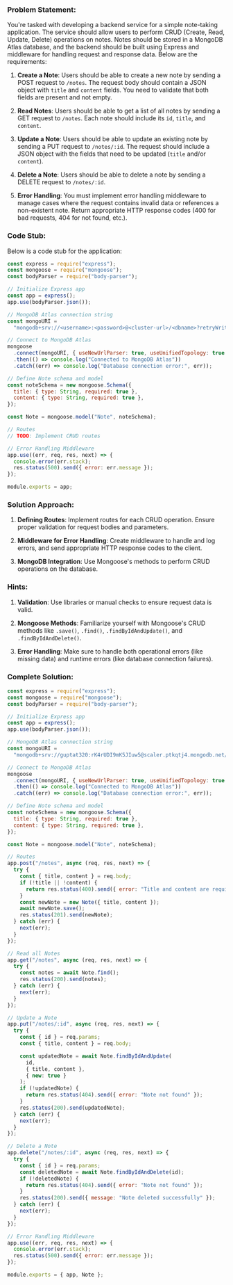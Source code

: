 ### Problem Statement:

You're tasked with developing a backend service for a simple note-taking application. The service should allow users to perform CRUD (Create, Read, Update, Delete) operations on notes. Notes should be stored in a MongoDB Atlas database, and the backend should be built using Express and middleware for handling request and response data. Below are the requirements:

1. **Create a Note**: Users should be able to create a new note by sending a POST request to `/notes`. The request body should contain a JSON object with `title` and `content` fields. You need to validate that both fields are present and not empty.

2. **Read Notes**: Users should be able to get a list of all notes by sending a GET request to `/notes`. Each note should include its `id`, `title`, and `content`.

3. **Update a Note**: Users should be able to update an existing note by sending a PUT request to `/notes/:id`. The request should include a JSON object with the fields that need to be updated (`title` and/or `content`).

4. **Delete a Note**: Users should be able to delete a note by sending a DELETE request to `/notes/:id`.

5. **Error Handling**: You must implement error handling middleware to manage cases where the request contains invalid data or references a non-existent note. Return appropriate HTTP response codes (400 for bad requests, 404 for not found, etc.).

### Code Stub:

Below is a code stub for the application:

```javascript
const express = require("express");
const mongoose = require("mongoose");
const bodyParser = require("body-parser");

// Initialize Express app
const app = express();
app.use(bodyParser.json());

// MongoDB Atlas connection string
const mongoURI =
  "mongodb+srv://<username>:<password>@<cluster-url>/<dbname>?retryWrites=true&w=majority";

// Connect to MongoDB Atlas
mongoose
  .connect(mongoURI, { useNewUrlParser: true, useUnifiedTopology: true })
  .then(() => console.log("Connected to MongoDB Atlas"))
  .catch((err) => console.log("Database connection error:", err));

// Define Note schema and model
const noteSchema = new mongoose.Schema({
  title: { type: String, required: true },
  content: { type: String, required: true },
});

const Note = mongoose.model("Note", noteSchema);

// Routes
// TODO: Implement CRUD routes

// Error Handling Middleware
app.use((err, req, res, next) => {
  console.error(err.stack);
  res.status(500).send({ error: err.message });
});

module.exports = app;
```

### Solution Approach:

1. **Defining Routes**: Implement routes for each CRUD operation. Ensure proper validation for request bodies and parameters.

2. **Middleware for Error Handling**: Create middleware to handle and log errors, and send appropriate HTTP response codes to the client.

3. **MongoDB Integration**: Use Mongoose's methods to perform CRUD operations on the database.

### Hints:

1. **Validation**: Use libraries or manual checks to ensure request data is valid.

2. **Mongoose Methods**: Familiarize yourself with Mongoose's CRUD methods like `.save()`, `.find()`, `.findByIdAndUpdate()`, and `.findByIdAndDelete()`.

3. **Error Handling**: Make sure to handle both operational errors (like missing data) and runtime errors (like database connection failures).

### Complete Solution:

```javascript
const express = require("express");
const mongoose = require("mongoose");
const bodyParser = require("body-parser");

// Initialize Express app
const app = express();
app.use(bodyParser.json());

// MongoDB Atlas connection string
const mongoURI =
  "mongodb+srv://guptat320:rK4rUDI9mK5JIuw5@scaler.ptkqtj4.mongodb.net/scaler?retryWrites=true&w=majority";

// Connect to MongoDB Atlas
mongoose
  .connect(mongoURI, { useNewUrlParser: true, useUnifiedTopology: true })
  .then(() => console.log("Connected to MongoDB Atlas"))
  .catch((err) => console.log("Database connection error:", err));

// Define Note schema and model
const noteSchema = new mongoose.Schema({
  title: { type: String, required: true },
  content: { type: String, required: true },
});

const Note = mongoose.model("Note", noteSchema);

// Routes
app.post("/notes", async (req, res, next) => {
  try {
    const { title, content } = req.body;
    if (!title || !content) {
      return res.status(400).send({ error: "Title and content are required" });
    }
    const newNote = new Note({ title, content });
    await newNote.save();
    res.status(201).send(newNote);
  } catch (err) {
    next(err);
  }
});

// Read all Notes
app.get("/notes", async (req, res, next) => {
  try {
    const notes = await Note.find();
    res.status(200).send(notes);
  } catch (err) {
    next(err);
  }
});

// Update a Note
app.put("/notes/:id", async (req, res, next) => {
  try {
    const { id } = req.params;
    const { title, content } = req.body;

    const updatedNote = await Note.findByIdAndUpdate(
      id,
      { title, content },
      { new: true }
    );
    if (!updatedNote) {
      return res.status(404).send({ error: "Note not found" });
    }
    res.status(200).send(updatedNote);
  } catch (err) {
    next(err);
  }
});

// Delete a Note
app.delete("/notes/:id", async (req, res, next) => {
  try {
    const { id } = req.params;
    const deletedNote = await Note.findByIdAndDelete(id);
    if (!deletedNote) {
      return res.status(404).send({ error: "Note not found" });
    }
    res.status(200).send({ message: "Note deleted successfully" });
  } catch (err) {
    next(err);
  }
});

// Error Handling Middleware
app.use((err, req, res, next) => {
  console.error(err.stack);
  res.status(500).send({ error: err.message });
});

module.exports = { app, Note };
```
